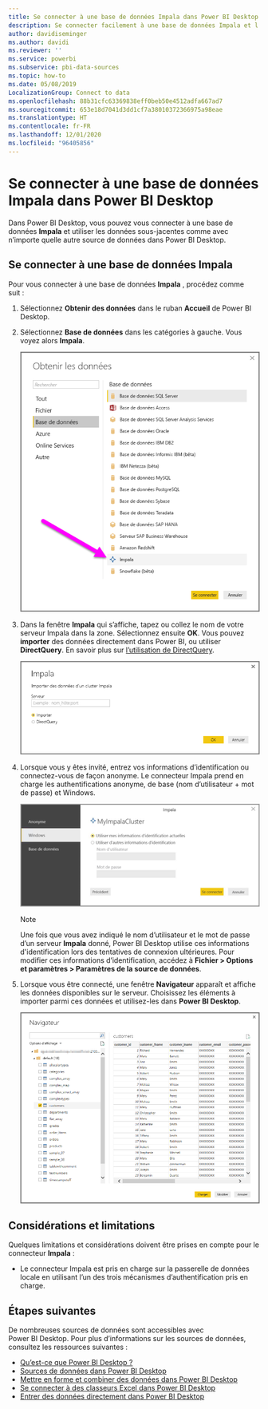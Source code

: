 ```yaml
---
title: Se connecter à une base de données Impala dans Power BI Desktop
description: Se connecter facilement à une base de données Impala et l’utiliser dans Power BI Desktop
author: davidiseminger
ms.author: davidi
ms.reviewer: ''
ms.service: powerbi
ms.subservice: pbi-data-sources
ms.topic: how-to
ms.date: 05/08/2019
LocalizationGroup: Connect to data
ms.openlocfilehash: 88b31cfc63369838eff0beb50e4512adfa667ad7
ms.sourcegitcommit: 653e18d7041d3dd1cf7a38010372366975a98eae
ms.translationtype: HT
ms.contentlocale: fr-FR
ms.lasthandoff: 12/01/2020
ms.locfileid: "96405856"
---
```

# <a name="connect-to-an-impala-database-in-power-bi-desktop"></a>Se connecter à une base de données Impala dans Power BI Desktop
Dans Power BI Desktop, vous pouvez vous connecter à une base de données **Impala** et utiliser les données sous-jacentes comme avec n’importe quelle autre source de données dans Power BI Desktop.

## <a name="connect-to-an-impala-database"></a>Se connecter à une base de données Impala
Pour vous connecter à une base de données **Impala** , procédez comme suit : 

1. Sélectionnez **Obtenir des données** dans le ruban **Accueil** de Power BI Desktop. 

2. Sélectionnez **Base de données** dans les catégories à gauche. Vous voyez alors **Impala**.

    ![Obtenir des données](media/desktop-connect-impala/connect_impala_2.png)

3. Dans la fenêtre **Impala** qui s’affiche, tapez ou collez le nom de votre serveur Impala dans la zone. Sélectionnez ensuite **OK**. Vous pouvez **importer** des données directement dans Power BI, ou utiliser **DirectQuery**. En savoir plus sur [l’utilisation de DirectQuery](desktop-use-directquery.md).

    ![Fenêtre d’Impala](media/desktop-connect-impala/connect_impala_3a.png)

4. Lorsque vous y êtes invité, entrez vos informations d’identification ou connectez-vous de façon anonyme. Le connecteur Impala prend en charge les authentifications anonyme, de base (nom d’utilisateur + mot de passe) et Windows.

    ![Connecteur Impala](media/desktop-connect-impala/connect_impala_4.png)

    > [!NOTE]
    > Une fois que vous avez indiqué le nom d’utilisateur et le mot de passe d’un serveur **Impala** donné, Power BI Desktop utilise ces informations d'identification lors des tentatives de connexion ultérieures. Pour modifier ces informations d’identification, accédez à **Fichier > Options et paramètres > Paramètres de la source de données**.


5. Lorsque vous être connecté, une fenêtre **Navigateur** apparaît et affiche les données disponibles sur le serveur. Choisissez les éléments à importer parmi ces données et utilisez-les dans **Power BI Desktop**.

    ![Fenêtre du navigateur](media/desktop-connect-impala/connect_impala_5.png)

## <a name="considerations-and-limitations"></a>Considérations et limitations
Quelques limitations et considérations doivent être prises en compte pour le connecteur **Impala** :

* Le connecteur Impala est pris en charge sur la passerelle de données locale en utilisant l’un des trois mécanismes d’authentification pris en charge.

## <a name="next-steps"></a>Étapes suivantes
De nombreuses sources de données sont accessibles avec Power BI Desktop. Pour plus d’informations sur les sources de données, consultez les ressources suivantes :

* [Qu’est-ce que Power BI Desktop ?](../fundamentals/desktop-what-is-desktop.md)
* [Sources de données dans Power BI Desktop](desktop-data-sources.md)
* [Mettre en forme et combiner des données dans Power BI Desktop](desktop-shape-and-combine-data.md)
* [Se connecter à des classeurs Excel dans Power BI Desktop](desktop-connect-excel.md)   
* [Entrer des données directement dans Power BI Desktop](desktop-enter-data-directly-into-desktop.md)   
